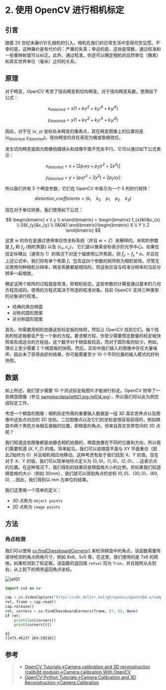 # 2. 使用 OpenCV 进行相机标定

## 引言

随着 20 世纪末廉价针孔相机的引入，相机在我们的日常生活中变得司空见惯。不幸的是，这种廉价是有代价的：严重的失真；幸运的是，这些是常数，通过校准和一些重映射就可以纠正。此外，通过校准，你还可以确定相机的自然单位（像素）和真实世界单位（毫米）之间的关系。

## 原理

对于畸变，OpenCV 考虑了径向畸变和切向畸变。对于径向畸变系数，使用如下公式：

$$
x_{distorted}=x(1+k_{1}r^{2}+k_{2}r^{4}+k_{3}r^{6})
$$

$$
y_{distorted}=y(1+k_{1}r^{2}+k_{2}r^{4}+k_{3}r^{6})
$$

因此，对于在 (x, y) 坐标处未畸变的像素点，其在畸变图像上的位置将是 $(x_{distorted}, y_{distorted})$。径向畸变的存在表现为桶或鱼眼效应。

发生切向畸变是因为图像拍摄镜头和成像平面不完全平行。它可以通过如下公式表示：

$$
x_{distorted}=x+[2p_{1}xy+p_{2}(r^{2}+2x^{2})]
$$

$$
y_{distorted}=y+[p_{1}(r^{2}+2y^{2})+2p_{2}xy]
$$

所以我们共有 5 个畸变参数，它们在 OpenCV 中表示为一个 5 列的行矩阵：

$$
distortion\_coefficients=(k_{1}\quad k_{2}\quad p_{1}\quad p_{2}\quad k_{3})
$$

现在对于单位转换，我们使用如下公式：

$$
\begin{bmatrix} x \\ y \\ w\end{bmatrix} = \begin{bmatrix}
    f_{x}&0&c_{x} \\
    0&f_{y}&c_{y} \\
    0&0&1
\end{bmatrix}\begin{bmatrix}
    X \\
    Y \\
    Z
\end{bmatrix}
$$

这里 $w$ 的存在是通过使用单应性坐标系统（并且 $w=Z$）来解释的。未知的参数是 $f_{x}$ 和 $f_{y}$ (相机焦距) 以及 $(c_{x}, c_{y})$， 它们是以像素坐标表示的光学中心。如果在给定纵横比（通常为 1）的情况下对连个轴使用公共焦距，则 $f_{y}=f_{x}*a$，并且在上述公式中，我们将有单个焦距 $f$。包含这四个参数的矩阵称为相机矩阵。尽管无论使用何种相机分辨率，畸变系数都是相同的，但这些应该与校准分辨率的当前分辨率一起缩放。

确定这两个矩阵的过程就是校准，即相机标定。这些参数的计算是通过基本的几何方程完成的。使用的方程式取决于所选的校准对象。目前 OpenCV 支持三种类型的对象进行校准。

- 经典的黑白棋盘
- 对称的圆形图案
- 非对称圆形图案

首先，你需要用相机拍摄这些标定板的快照，然后让 OpenCV 找到它们。每个找到的标定板都会产生一个新的方程。要求解方程，你至少需要预定数量的标定板快照来形成适合的方程组。这个数字对于棋盘板较高，而对于圆形板则较少。例如，理论上至少需要 2 个棋盘板的快照。然后，实际中我们输入的图像中存在大量噪声，因此未了获得良好的结果，你可能需要至少 10 个不同位置的输入模式的好的快照。

## 数据

如上所述，我们至少需要 10 个测试标定板图片才能进行标定。OpenCV 附带了一些棋盘图像（参见 [samples/data/left01.jpg-left14.jpg](https://github.com/opencv/opencv/tree/4.x/samples/data)），所以我们将以此为例完成标定工作。

考虑一个棋盘的图像：相机标定所需的重要输入数据是一组 3D 真实世界点以及图像中这些点对应的 2D 坐标。二位图像点以及它们的坐标是很容易获得的，例如棋盘中两个黑色方块相互接触的位置，即棋盘的角点。但来自真实世界空间的 3D 点呢？

我们知道这些图像都是由静态相机拍摄的，棋盘放置在不同的位置和方向，所以我们需要知道 $(X, Y, Z)$ 的值。简单起见，我们可以说棋盘平面与 XY 平面重合（因此$Z$始终为 0）并且相机相应地移动。这种考虑有助于我们找到 X、Y 的值。现在对于 X、Y 的值，我们可以简单地将点定义为 $(0, 0)$，$(1, 0)$，$(2, 0)$，...这表示点的位置。在这种情况下，我们得到的结果将是棋盘格大小的比例。但如果我们知道棋盘格的大小（例如 30mm），我们就可以得到角点的坐标 $(0, 0)$、$(30, 0)$、$(60, 0)$, ...因此，我们得到以 mm 为单位的结果。

我们这里做一个简单的定义：

- 3D 点称为 `object points`
- 2D 点称为 `image points`

## 方法

### 角点检测

我们可以使用 [cv.findChessboardCorners()](https://docs.opencv.org/4.x/d9/d0c/group__calib3d.html#ga93efa9b0aa890de240ca32b11253dd4a) 来检测棋盘中的角点。该函数需要传递待检测的角点网格尺寸，例如 8x8，5x5 等，在这里，我们使用的是 7x6 的网格。如果检测到了标定板，该函数的返回值 `retval` 将为 `True`，并且按照从左到右，从上到下的顺序返回角点坐标。

![lef01](https://cdn.delivr.net/gh/opencv/opencv@4.x/samples/data/left01.jpg)

```python title="角点检测"
import cv2 as cv

cap = cv.VideoCapture("https://cdn.delivr.net/gh/opencv/opencv@4.x/samples/data/left01.jpg")
ret, frame = cap.read()
cap.release()
ret, corners = cv.findChessboardCorners(frame, (7, 6), None)
if ret:
    print(len(corners))
    print(corners[0])
```

```title="输出"
42
[[475.46237 264.59216]]
```

## 参考

> - [OpenCV Tutorials->Camera calibration and 3D reconstruction (calib3d module)->Camera calibration With OpenCV](https://docs.opencv.org/4.x/d4/d94/tutorial_camera_calibration.html)
> - [OpenCV-Python Tutorials->Camera Calibration and 3D Reconstruction->Camera Calibration](https://docs.opencv.org/4.x/dc/dbb/tutorial_py_calibration.html)
